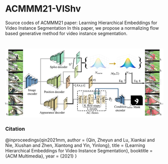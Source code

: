 # ACMMM21-VIShv
Source codes of ACMMM21 paper: Learning Hierarchical Embeddings for Video Instance Segmentation 
In this paper, we propose a normalizing flow based generative method for video instance segmentation.
#
![](framework.png)




### Citation
@inproceedings{qin2021mm,
  author = {Qin, Zheyun and Lu, Xiankai and Nie, Xiushan and Zhen, Xiantong and Yin, Yinlong},
  title = {Learning Hierarchical Embeddings for Video Instance Segmentation},
  booktitle = {ACM Multimedia},
  year = {2021}
}
```
